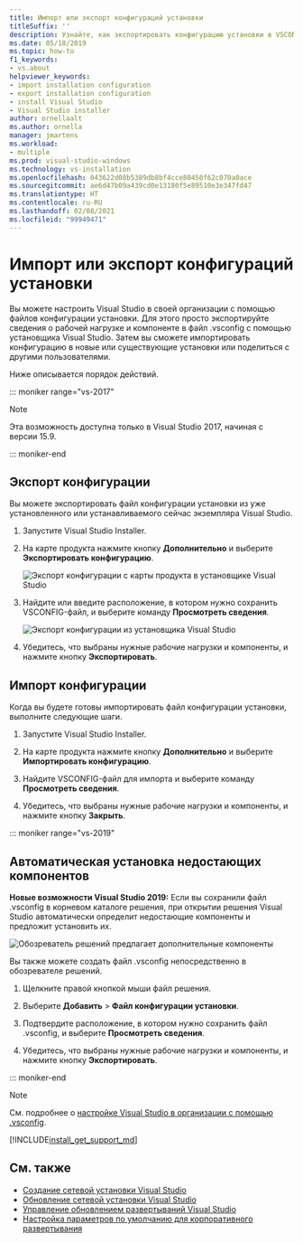 ```yaml
---
title: Импорт или экспорт конфигураций установки
titleSuffix: ''
description: Узнайте, как экспортировать конфигурацию установки в VSCONFIG-файл, чтобы поделиться с другими пользователями, а также импортировать его, чтобы клонировать.
ms.date: 05/18/2019
ms.topic: how-to
f1_keywords:
- vs.about
helpviewer_keywords:
- import installation configuration
- export installation configuration
- install Visual Studio
- Visual Studio installer
author: ornellaalt
ms.author: ornella
manager: jmartens
ms.workload:
- multiple
ms.prod: visual-studio-windows
ms.technology: vs-installation
ms.openlocfilehash: 043622d08b5389db8bf4cce80450f62c070a0ace
ms.sourcegitcommit: ae6d47b09a439cd0e13180f5e89510e3e347fd47
ms.translationtype: HT
ms.contentlocale: ru-RU
ms.lasthandoff: 02/08/2021
ms.locfileid: "99949471"
---
```

# <a name="import-or-export-installation-configurations"></a>Импорт или экспорт конфигураций установки

Вы можете настроить Visual Studio в своей организации с помощью файлов конфигурации установки. Для этого просто экспортируйте сведения о рабочей нагрузке и компоненте в файл .vsconfig с помощью установщика Visual Studio. Затем вы сможете импортировать конфигурацию в новые или существующие установки или поделиться с другими пользователями.

Ниже описывается порядок действий.

::: moniker range="vs-2017"

> [!NOTE]
> Эта возможность доступна только в Visual Studio 2017, начиная с версии 15.9.

::: moniker-end

## <a name="export-a-configuration"></a>Экспорт конфигурации

Вы можете экспортировать файл конфигурации установки из уже установленного или устанавливаемого сейчас экземпляра Visual Studio.

1. Запустите Visual Studio Installer.

1. На карте продукта нажмите кнопку **Дополнительно** и выберите **Экспортировать конфигурацию**.

   ![Экспорт конфигурации с карты продукта в установщике Visual Studio](../install/media/vs-2019/vs-installer-export-config.png)

1. Найдите или введите расположение, в котором нужно сохранить VSCONFIG-файл, и выберите команду **Просмотреть сведения**.

   ![Экспорт конфигурации из установщика Visual Studio](../install/media/vs-2019/export-configuration-confirmation.png)

1. Убедитесь, что выбраны нужные рабочие нагрузки и компоненты, и нажмите кнопку **Экспортировать**.

## <a name="import-a-configuration"></a>Импорт конфигурации

Когда вы будете готовы импортировать файл конфигурации установки, выполните следующие шаги.

1. Запустите Visual Studio Installer.

1. На карте продукта нажмите кнопку **Дополнительно** и выберите **Импортировать конфигурацию**.

1. Найдите VSCONFIG-файл для импорта и выберите команду **Просмотреть сведения**.

1. Убедитесь, что выбраны нужные рабочие нагрузки и компоненты, и нажмите кнопку **Закрыть**.

::: moniker range="vs-2019"

## <a name="automatically-install-missing-components"></a>Автоматическая установка недостающих компонентов

**Новые возможности Visual Studio 2019:** Если вы сохранили файл .vsconfig в корневом каталоге решения, при открытии решения Visual Studio автоматически определит недостающие компоненты и предложит установить их.

![Обозреватель решений предлагает дополнительные компоненты](../install/media/vs-2019/solution-explorer-config-file.png)

Вы также можете создать файл .vsconfig непосредственно в обозревателе решений.

1. Щелкните правой кнопкой мыши файл решения.

1. Выберите **Добавить** > **Файл конфигурации установки**.

1. Подтвердите расположение, в котором нужно сохранить файл .vsconfig, и выберите **Просмотреть сведения**.

1. Убедитесь, что выбраны нужные рабочие нагрузки и компоненты, и нажмите кнопку **Экспортировать**.

::: moniker-end

> [!NOTE]
> См. подробнее о [настройке Visual Studio в организации с помощью .vsconfig](https://devblogs.microsoft.com/setup/configure-visual-studio-across-your-organization-with-vsconfig/).

[!INCLUDE[install_get_support_md](includes/install_get_support_md.md)]

## <a name="see-also"></a>См. также

* [Создание сетевой установки Visual Studio](create-a-network-installation-of-visual-studio.md)
* [Обновление сетевой установки Visual Studio](update-a-network-installation-of-visual-studio.md)
* [Управление обновлением развертываний Visual Studio](controlling-updates-to-visual-studio-deployments.md)
* [Настройка параметров по умолчанию для корпоративного развертывания](set-defaults-for-enterprise-deployments.md)
